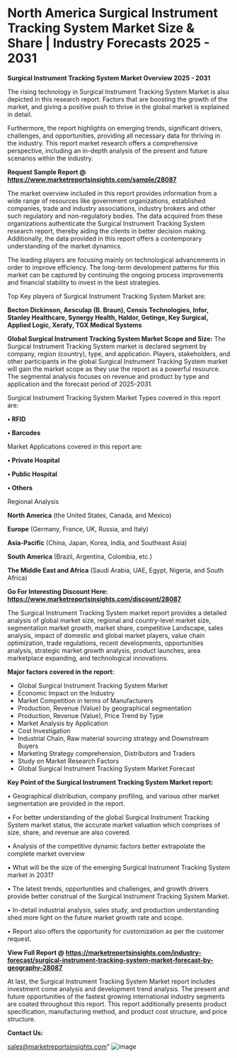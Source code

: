 # North America Surgical Instrument Tracking System Market Size & Share | Industry Forecasts 2025 - 2031

<Strong> Surgical Instrument Tracking System Market Overview 2025 - 2031</strong>

The rising technology in Surgical Instrument Tracking System Market is also depicted in this research report. Factors that are boosting the growth of the market, and giving a positive push to thrive in the global market is explained in detail.

Furthermore, the report highlights on emerging trends, significant drivers, challenges, and opportunities, providing all necessary data for thriving in the industry. This report market research offers a comprehensive perspective, including an in-depth analysis of the present and future scenarios within the industry.

<strong>Request Sample Report @ <a href=https://www.marketreportsinsights.com/sample/28087>https://www.marketreportsinsights.com/sample/28087</a></strong>

The market overview included in this report provides information from a wide range of resources like government organizations, established companies, trade and industry associations, industry brokers and other such regulatory and non-regulatory bodies. The data acquired from these organizations authenticate the Surgical Instrument Tracking System research report, thereby aiding the clients in better decision making. Additionally, the data provided in this report offers a contemporary understanding of the market dynamics.

The leading players are focusing mainly on technological advancements in order to improve efficiency. The long-term development patterns for this market can be captured by continuing the ongoing process improvements and financial stability to invest in the best strategies.

Top Key players of Surgical Instrument Tracking System Market are:

<strong>Becton Dickinson, Aesculap (B. Braun), Censis Technologies, Infor, Stanley Healthcare, Synergy Health, Haldor, Getinge, Key Surgical, Applied Logic, Xerafy, TGX Medical Systems</strong>

<strong><b>Global Surgical Instrument Tracking System Market Scope and Size:</b></strong>
The Surgical Instrument Tracking System market is declared segment by company, region (country), type, and application. Players, stakeholders, and other participants in the global Surgical Instrument Tracking System market will gain the market scope as they use the report as a powerful resource. The segmental analysis focuses on revenue and product by type and application and the forecast period of 2025-2031.

Surgical Instrument Tracking System Market Types covered in this report are:

<strong>• RFID

• Barcodes</strong>

Market Applications covered in this report are:

<strong>• Private Hospital

• Public Hospital

• Others</strong> 

Regional Analysis

<strong>North America</strong> (the United States, Canada, and Mexico)

<strong>Europe</strong> (Germany, France, UK, Russia, and Italy)

<strong>Asia-Pacific</strong> (China, Japan, Korea, India, and Southeast Asia)

<strong>South America</strong> (Brazil, Argentina, Colombia, etc.)

<strong>The Middle East and Africa</strong> (Saudi Arabia, UAE, Egypt, Nigeria, and South Africa)

<strong>Go For Interesting Discount Here: <a href=https://www.marketreportsinsights.com/discount/28087>https://www.marketreportsinsights.com/discount/28087</a></strong>

The Surgical Instrument Tracking System market report provides a detailed analysis of global market size, regional and country-level market size, segmentation market growth, market share, competitive Landscape, sales analysis, impact of domestic and global market players, value chain optimization, trade regulations, recent developments, opportunities analysis, strategic market growth analysis, product launches, area marketplace expanding, and technological innovations.

<strong><b>Major factors covered in the report:</b></strong>
<ul>
  <li>Global Surgical Instrument Tracking System Market </li>
  <li>Economic Impact on the Industry</li>
  <li>Market Competition in terms of Manufacturers</li>
  <li>Production, Revenue (Value) by geographical segmentation</li>
  <li>Production, Revenue (Value), Price Trend by Type</li>
  <li>Market Analysis by Application</li>
  <li>Cost Investigation</li>
  <li>Industrial Chain, Raw material sourcing strategy and Downstream Buyers</li>
  <li>Marketing Strategy comprehension, Distributors and Traders</li>
  <li>Study on Market Research Factors</li>
  <li>Global Surgical Instrument Tracking System Market Forecast</li>
</ul>

<strong><b>Key Point of the Surgical Instrument Tracking System Market report:</b></strong>

• Geographical distribution, company profiling, and various other market segmentation are provided in the report.

• For better understanding of the global Surgical Instrument Tracking System market status, the accurate market valuation which comprises of size, share, and revenue are also covered.

• Analysis of the competitive dynamic factors better extrapolate the complete market overview

• What will be the size of the emerging Surgical Instrument Tracking System market in 2031?

• The latest trends, opportunities and challenges, and growth drivers provide better construal of the Surgical Instrument Tracking System Market.

• In-detail industrial analysis, sales study, and production understanding shed more light on the future market growth rate and scope.

• Report also offers the opportunity for customization as per the customer request.

<strong><b>View Full Report @ <a href=https://marketreportsinsights.com/industry-forecast/surgical-instrument-tracking-system-market-forecast-by-geography-28087>https://marketreportsinsights.com/industry-forecast/surgical-instrument-tracking-system-market-forecast-by-geography-28087</a></b></strong>


At last, the Surgical Instrument Tracking System Market report includes investment come analysis and development trend analysis. The present and future opportunities of the fastest growing international industry segments are coated throughout this report. This report additionally presents product specification, manufacturing method, and product cost structure, and price structure.

<strong>Contact Us:</strong>

sales@marketreportsinsights.com"
![image](https://github.com/user-attachments/assets/dc4431a8-b1e0-40c4-9423-d77e2fd443b0)
